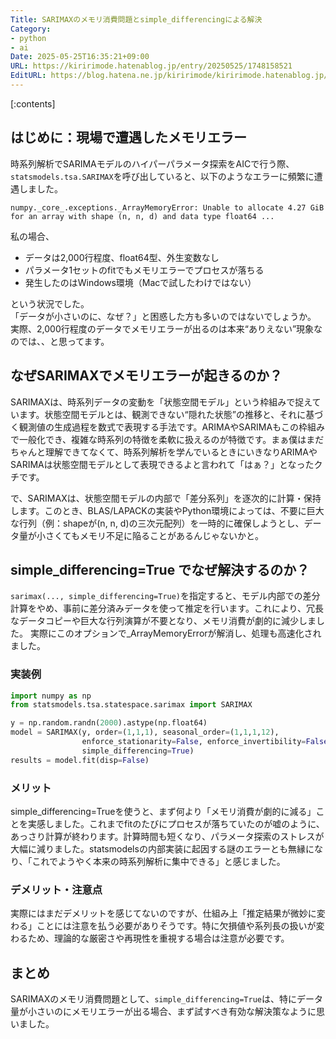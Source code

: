 ```yaml
---
Title: SARIMAXのメモリ消費問題とsimple_differencingによる解決
Category:
- python
- ai
Date: 2025-05-25T16:35:21+09:00
URL: https://kiririmode.hatenablog.jp/entry/20250525/1748158521
EditURL: https://blog.hatena.ne.jp/kiririmode/kiririmode.hatenablog.jp/atom/entry/6802418398444666123
---
```


[:contents]

## はじめに：現場で遭遇したメモリエラー

時系列解析でSARIMAモデルのハイパーパラメータ探索をAICで行う際、`statsmodels.tsa.SARIMAX`を呼び出していると、以下のようなエラーに頻繁に遭遇しました。

```text
numpy._core_.exceptions._ArrayMemoryError: Unable to allocate 4.27 GiB for an array with shape (n, n, d) and data type float64 ...
```

私の場合、

- データは2,000行程度、float64型、外生変数なし  
- パラメータ1セットのfitでもメモリエラーでプロセスが落ちる  
- 発生したのはWindows環境（Macで試したわけではない）

という状況でした。  
「データが小さいのに、なぜ？」と困惑した方も多いのではないでしょうか。
実際、2,000行程度のデータでメモリエラーが出るのは本来“ありえない”現象なのでは、、と思ってます。

## なぜSARIMAXでメモリエラーが起きるのか？

SARIMAXは、時系列データの変動を「状態空間モデル」という枠組みで捉えています。状態空間モデルとは、観測できない“隠れた状態”の推移と、それに基づく観測値の生成過程を数式で表現する手法です。ARIMAやSARIMAもこの枠組みで一般化でき、複雑な時系列の特徴を柔軟に扱えるのが特徴です。まぁ僕はまだちゃんと理解できてなくて、時系列解析を学んでいるときにいきなりARIMAやSARIMAは状態空間モデルとして表現できるよと言われて「はぁ？」となったクチです。

で、SARIMAXは、状態空間モデルの内部で「差分系列」を逐次的に計算・保持します。このとき、BLAS/LAPACKの実装やPython環境によっては、不要に巨大な行列（例：shapeが(n, n, d)の三次元配列）を一時的に確保しようとし、データ量が小さくてもメモリ不足に陥ることがあるんじゃないかと。

## simple_differencing=True でなぜ解決するのか？

`sarimax(..., simple_differencing=True)`を指定すると、モデル内部での差分計算をやめ、事前に差分済みデータを使って推定を行います。これにより、冗長なデータコピーや巨大な行列演算が不要となり、メモリ消費が劇的に減少しました。
実際にこのオプションで_ArrayMemoryErrorが解消し、処理も高速化されました。

### 実装例

```python
import numpy as np
from statsmodels.tsa.statespace.sarimax import SARIMAX

y = np.random.randn(2000).astype(np.float64)
model = SARIMAX(y, order=(1,1,1), seasonal_order=(1,1,1,12),
                enforce_stationarity=False, enforce_invertibility=False,
                simple_differencing=True)
results = model.fit(disp=False)
```

### メリット

simple_differencing=Trueを使うと、まず何より「メモリ消費が劇的に減る」ことを実感しました。これまでfitのたびにプロセスが落ちていたのが嘘のように、あっさり計算が終わります。計算時間も短くなり、パラメータ探索のストレスが大幅に減りました。statsmodelsの内部実装に起因する謎のエラーとも無縁になり、「これでようやく本来の時系列解析に集中できる」と感じました。

### デメリット・注意点

実際にはまだデメリットを感じてないのですが、仕組み上「推定結果が微妙に変わる」ことには注意を払う必要がありそうです。特に欠損値や系列長の扱いが変わるため、理論的な厳密さや再現性を重視する場合は注意が必要です。

## まとめ

SARIMAXのメモリ消費問題として、`simple_differencing=True`は、特にデータ量が小さいのにメモリエラーが出る場合、まず試すべき有効な解決策なように思いました。
